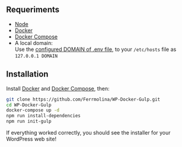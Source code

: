 

## Requeriments

- [Node](https://nodejs.org/en/download/package-manager/) 
- [Docker](https://docs.docker.com/installation/) 
- [Docker Compose](http://docs.docker.com/compose/install/)
- A local domain:  
Use the [configured DOMAIN of .env file](https://github.com/Ferrmolina/WP-Docker-Gulp/blob/master/.env#L1), to your ```/etc/hosts``` file as ```127.0.0.1 DOMAIN```

## Installation

Install [Docker](https://docs.docker.com/installation/) and [Docker Compose](http://docs.docker.com/compose/install/), then:
```bash 
git clone https://github.com/Ferrmolina/WP-Docker-Gulp.git
cd WP-Docker-Gulp
docker-compose up -d
npm run install-dependencies
npm run init-gulp
```

If everything worked correctly, you should see the installer for your WordPress web site!


